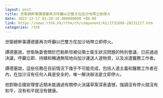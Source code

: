 ```yaml
---
layout: post
title: 世衛總幹事譚德塞再次呼籲以巴雙方在加沙地帶立即停火
date: 2023-12-17 02:20:10.000000000 +08:00
link: https://news.rthk.hk/rthk/ch/component/k2/1732608-20231217.htm
categories: rthk
---
```


世衛總幹事譚德塞再次呼籲以巴雙方在加沙地帶立即停火。

譚德塞說，世衛執委會關於巴勒斯坦被佔領土衛生狀況問題的特別會議，日前通過決議，呼籲立即、持續和暢通無阻地向加沙運送人道物資，以及派遣醫務工作者。

譚德塞說，這些任務在目前情況下幾乎不可能完成，包括人道主義和醫務工作者在內，在加沙沒有任何人員是安全的，唯一解決辦法是立即停火。

他對聯合國安理會近期未能通過有關停火決議草案深表遺憾，強調沒有停火就沒有和平，沒有和平就沒有健康。

